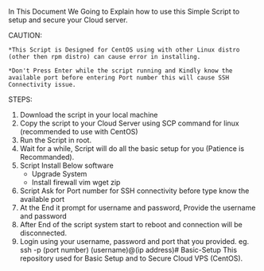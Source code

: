 In This Document We Going to Explain how to use this Simple Script to setup and secure your Cloud server.


CAUTION:

	*This Script is Designed for CentOS using with other Linux distro (other then rpm distro) can cause error in installing. 

	*Don't Press Enter while the script running and Kindly know the available port before entering Port number this will cause SSH Connectivity issue.	

STEPS:

1. Download the script in your local machine
2. Copy the script to your Cloud Server using SCP command for linux (recommended to use with CentOS) 
3. Run the Script in root.
4. Wait for a while, Script will do all the basic setup for you (Patience is Recommanded).
5. Script Install Below software
	* Upgrade System
	* Install firewall vim wget zip
6. Script Ask for Port number for SSH connectivity before type know the available port
7. At the End it prompt for username and password, Provide the username and password
8. After End of the script system start to reboot and connection will be disconnected.
9. Login using your username, password and port that you provided.
	eg. ssh -p (port number) (username)@(ip address)# Basic-Setup
This repository used for Basic Setup and to Secure Cloud VPS (CentOS).
